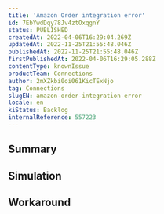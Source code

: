```yaml
---
title: 'Amazon Order integration error'
id: 7EbYwdDqy78Jv4ztOxqgnY
status: PUBLISHED
createdAt: 2022-04-06T16:29:04.269Z
updatedAt: 2022-11-25T21:55:48.046Z
publishedAt: 2022-11-25T21:55:48.046Z
firstPublishedAt: 2022-04-06T16:29:05.288Z
contentType: knownIssue
productTeam: Connections
author: 2mXZkbi0oi061KicTExNjo
tag: Connections
slugEN: amazon-order-integration-error
locale: en
kiStatus: Backlog
internalReference: 557223
---
```


## Summary



## Simulation



## Workaround



